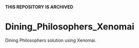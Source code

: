 #### THIS REPOSITORY IS ARCHIVED

# Dining_Philosophers_Xenomai
Dining Philosophers solution using Xenomai.
